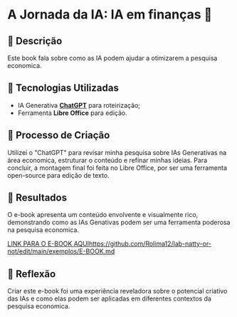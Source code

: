 # A Jornada da IA: IA em finanças 🌌

## 📒 Descrição
Este book fala sobre como as IA podem ajudar a otimizarem a pesquisa economica.

## 🤖 Tecnologias Utilizadas
- IA Generativa **[ChatGPT](https://chat.openai.com)** para roteirização;
- Ferramenta **Libre Office** para edição.

## 🧐 Processo de Criação
Utilizei o "ChatGPT" para revisar minha pesquisa sobre IAs Generativas na área economica, estruturar o conteúdo e refinar minhas ideias.  Para concluir, a montagem final foi feita no Libre Office, por ser uma ferramenta open-source para edição de texto.

## 🚀 Resultados
O e-book apresenta um conteúdo envolvente e visualmente rico, demonstrando como as IAs Genativas podem ser uma ferramenta poderosa na pesquisa economica.

[LINK PARA O E-BOOK AQUI]()https://github.com/Rolima12/lab-natty-or-not/edit/main/exemplos/E-BOOK.md

## 💭 Reflexão
Criar este e-book foi uma experiência reveladora sobre o potencial criativo das IAs e como elas podem ser aplicadas em diferentes contextos da pesquisa economica.
